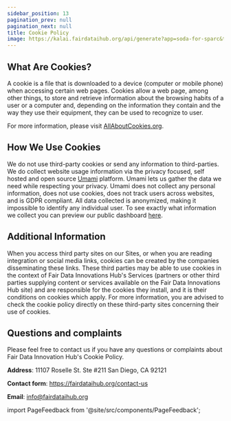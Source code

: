 ```yaml
---
sidebar_position: 13
pagination_prev: null
pagination_next: null
title: Cookie Policy
image: https://kalai.fairdataihub.org/api/generate?app=soda-for-sparc&title=Cookie%20Policy&description=Information%20about%20SODA%20for%20SPARC%27s%20documentation%20platform%20cookie%20policy
---
```


## What Are Cookies?

A cookie is a file that is downloaded to a device (computer or mobile phone) when accessing certain web pages. Cookies allow a web page, among other things, to store and retrieve information about the browsing habits of a user or a computer and, depending on the information they contain and the way they use their equipment, they can be used to recognize to user.

For more information, please visit [AllAboutCookies.org](https://www.allaboutcookies.org/).

## How We Use Cookies

We do not use third-party cookies or send any information to third-parties. We do collect website usage information via the privacy focused, self hosted and open source [Umami](https://umami.is/) platform. Umami lets us gather the data we need while respecting your privacy. Umami does not collect any personal information, does not use cookies, does not track users across websites, and is GDPR compliant. All data collected is anonymized, making it impossible to identify any individual user. To see exactly what information we collect you can preview our public dashboard [here](https://umami.fairdataihub.org/share/IgtWDN0v/docs.sodaforsparc.io).

## Additional Information

When you access third party sites on our Sites, or when you are reading integration or social media links, cookies can be created by the companies disseminating these links. These third parties may be able to use cookies in the context of Fair Data Innovations Hub's Services (partners or other third parties supplying content or services available on the Fair Data Innovations Hub site) and are responsible for the cookies they install, and it is their conditions on cookies which apply. For more information, you are advised to check the cookie policy directly on these third-party sites concerning their use of cookies.

## Questions and complaints

Please feel free to contact us if you have any questions or complaints about Fair Data Innovation Hub's Cookie Policy.

**Address**: 11107 Roselle St. Ste #211 San Diego, CA 92121

**Contact form**: https://fairdataihub.org/contact-us

**Email**: info@fairdataihub.org

import PageFeedback from '@site/src/components/PageFeedback';

<PageFeedback />
